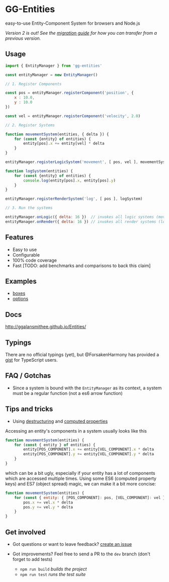 # GG-Entities

easy-to-use Entity-Component System for browsers and Node.js

_Version 2 is out! See the [migration guide](http://ggalansmithee.github.io/Entities/#/migrate) for how you can transfer from a previous version._

## Usage

```javascript
import { EntityManager } from 'gg-entities'

const entityManager = new EntityManager()

// 1. Register Components

const pos = entityManager.registerComponent('position', {
    x : 10.0,
    y : 10.0
})

const vel = entityManager.registerComponent('velocity', 2.0)

// 2. Register Systems

function movementSystem(entities, { delta }) {
    for (const {entity} of entities) {
        entity[pos].x += entity[vel] * delta
    }
}

entityManager.registerLogicSystem('movement', [ pos, vel ], movementSystem)

function logSystem(entities) {
    for (const {entity} of entities) {
        console.log(entity[pos].x, entity[pos].y)
    }
}

entityManager.registerRenderSystem('log', [ pos ], logSystem)

// 3. Run the systems

entityManager.onLogic({ delta: 16 })  // invokes all logic systems (movementSystem)
entityManager.onRender({ delta: 16 }) // invokes all render systems (logSystem)
```

## Features

* Easy to use
* Configurable
* 100% code coverage
* Fast [TODO: add benchmarks and comparisons to back this claim]

## Examples

* [boxes](http://ggalansmithee.github.io/Entities/examples/boxes.html)
* [options](http://ggalansmithee.github.io/Entities/examples/opts.html)

## Docs

http://ggalansmithee.github.io/Entities/

## Typings

There are no official typings (yet), but @ForsakenHarmony has provided a [gist](https://gist.github.com/ForsakenHarmony/33ef7c4d7cba7a08d5fa2667b5b1b31e) for TypeScript users.
## FAQ / Gotchas

* Since a system is bound with the `EntityManager` as its context, a system must be a regular function (not a es6 arrow function)

## Tips and tricks

* Using [destructuring](https://developer.mozilla.org/en-US/docs/Web/JavaScript/Reference/Operators/Destructuring_assignment#Object_destructuring) and [computed properties](https://developer.mozilla.org/en-US/docs/Web/JavaScript/Reference/Operators/Object_initializer#Computed_property_names)

Accessing an entity's components in a system usually looks like this

```javascript
function movementSystem(entities) {
    for (const { entity } of entities) {
        entity[POS_COMPONENT].x += entity[VEL_COMPONENT].x * delta
        entity[POS_COMPONENT].y += entity[VEL_COMPONENT].y * delta
    }
}
```

which can be a bit ugly, especially if your entity has a lot of components which are accessed multiple times. Using some ES6 (computed property keys) and ES7 (object spread) magic, we can make it a bit more concise:

```javascript
function movementSystem(entities) {
    for (const { entity: { [POS_COMPONENT]: pos, [VEL_COMPONENT]: vel } } of entities) {
        pos.x += vel.x * delta
        pos.y += vel.y * delta
    }
}
```

## Get involved

- Got questions or want to leave feedback? [create an issue](https://github.com/GGAlanSmithee/Entities/issues/new)

- Got improvements? Feel free to send a PR to the `dev` branch (don't forget to add tests)
    - `npm run build` *builds the project*
    - `npm run test` *runs the test suite*